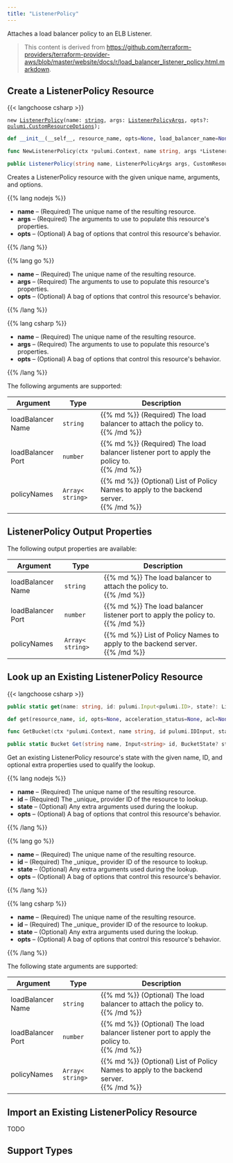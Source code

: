 ```yaml
---
title: "ListenerPolicy"
---
```


<!-- WARNING: this file was generated by the Pulumi Terraform Bridge (tfgen) Tool. -->
<!-- Do not edit by hand unless you're certain you know what you are doing! -->

<style>
  table td p { margin-top: 0; margin-bottom: 0; }
</style>

Attaches a load balancer policy to an ELB Listener.

> This content is derived from https://github.com/terraform-providers/terraform-provider-aws/blob/master/website/docs/r/load_balancer_listener_policy.html.markdown.


## Create a ListenerPolicy Resource

{{< langchoose csharp >}}

<div class="highlight"><pre class="chroma"><code class="language-typescript" data-lang="typescript"><span class="k">new</span> <span class="nx"><a href=/docs/reference/pkg/nodejs/pulumi/aws/s3/#ListenerPolicy>ListenerPolicy</a></span><span class="p">(</span><span class="nx">name</span>: <span class="kt"><a href=https://developer.mozilla.org/en-US/docs/Web/JavaScript/Reference/Global_Objects/String>string</a></span><span class="p">,</span> <span class="nx">args</span>: <span class="kt"><a href=/docs/reference/pkg/nodejs/pulumi/aws/s3/#ListenerPolicyArgs>ListenerPolicyArgs</a></span><span class="p">,</span> <span class="nx">opts?</span>: <span class="kt"><a href=/docs/reference/pkg/nodejs/pulumi/pulumi/#CustomResourceOptions>pulumi.CustomResourceOptions</a></span><span class="p">);</span></code></pre></div>

```python
def __init__(__self__, resource_name, opts=None, load_balancer_name=None, load_balancer_port=None, policy_names=None, __props__=None)
```

```go
func NewListenerPolicy(ctx *pulumi.Context, name string, args *ListenerPolicyArgs, opts ...pulumi.ResourceOption) (*ListenerPolicy, error)

```

```csharp
public ListenerPolicy(string name, ListenerPolicyArgs args, CustomResourceOptions? options = null)

```

Creates a ListenerPolicy resource with the given unique name, arguments, and options.

{{% lang nodejs %}}
<ul class="pl-10">
    <li><strong>name</strong> &ndash; (Required) The unique name of the resulting resource.</li>
    <li><strong>args</strong> &ndash; (Required) The arguments to use to populate this resource's properties.</li>
    <li><strong>opts</strong> &ndash; (Optional) A bag of options that control this resource's behavior.</li>
</ul>
{{% /lang %}}

{{% lang go %}}
<ul class="pl-10">
    <li><strong>name</strong> &ndash; (Required) The unique name of the resulting resource.</li>
    <li><strong>args</strong> &ndash; (Required) The arguments to use to populate this resource's properties.</li>
    <li><strong>opts</strong> &ndash; (Optional) A bag of options that control this resource's behavior.</li>
</ul>
{{% /lang %}}

{{% lang csharp %}}
<ul class="pl-10">
    <li><strong>name</strong> &ndash; (Required) The unique name of the resulting resource.</li>
    <li><strong>args</strong> &ndash; (Required) The arguments to use to populate this resource's properties.</li>
    <li><strong>opts</strong> &ndash; (Optional) A bag of options that control this resource's behavior.</li>
</ul>
{{% /lang %}}

The following arguments are supported:

<table class="ml-6">
    <thead>
        <tr>
            <th>Argument</th>
            <th>Type</th>
            <th>Description</th>
        </tr>
    </thead>
    <tbody>
        <tr>
            <td class="align-top">load<wbr>Balancer<wbr>Name</td>
            <td class="align-top"><code>string</code></td>
            <td class="align-top">{{% md %}}
(Required) The load balancer to attach the policy to.

{{% /md %}}</td>
        </tr>
        <tr>
            <td class="align-top">load<wbr>Balancer<wbr>Port</td>
            <td class="align-top"><code>number</code></td>
            <td class="align-top">{{% md %}}
(Required) The load balancer listener port to apply the policy to.

{{% /md %}}</td>
        </tr>
        <tr>
            <td class="align-top">policy<wbr>Names</td>
            <td class="align-top"><code>Array&lt;<wbr>string<wbr>&gt;</code></td>
            <td class="align-top">{{% md %}}
(Optional) List of Policy Names to apply to the backend server.

{{% /md %}}</td>
        </tr>
    </tbody>
</table>

## ListenerPolicy Output Properties

The following output properties are available:

<table class="ml-6">
    <thead>
        <tr>
            <th>Argument</th>
            <th>Type</th>
            <th>Description</th>
        </tr>
    </thead>
    <tbody>
        <tr>
            <td class="align-top">load<wbr>Balancer<wbr>Name</td>
            <td class="align-top"><code>string</code></td>
            <td class="align-top">{{% md %}}
The load balancer to attach the policy to.

{{% /md %}}</td>
        </tr>
        <tr>
            <td class="align-top">load<wbr>Balancer<wbr>Port</td>
            <td class="align-top"><code>number</code></td>
            <td class="align-top">{{% md %}}
The load balancer listener port to apply the policy to.

{{% /md %}}</td>
        </tr>
        <tr>
            <td class="align-top">policy<wbr>Names</td>
            <td class="align-top"><code>Array&lt;<wbr>string<wbr>&gt;</code></td>
            <td class="align-top">{{% md %}}
List of Policy Names to apply to the backend server.

{{% /md %}}</td>
        </tr>
    </tbody>
</table>

## Look up an Existing ListenerPolicy Resource

{{< langchoose csharp >}}

```typescript
public static get(name: string, id: pulumi.Input<pulumi.ID>, state?: ListenerPolicyState, opts?: pulumi.CustomResourceOptions): ListenerPolicy;
```

```python
def get(resource_name, id, opts=None, acceleration_status=None, acl=None, arn=None, bucket=None, bucket_domain_name=None, bucket_prefix=None, bucket_regional_domain_name=None, cors_rules=None, force_destroy=None, hosted_zone_id=None, lifecycle_rules=None, loggings=None, object_lock_configuration=None, policy=None, region=None, replication_configuration=None, request_payer=None, server_side_encryption_configuration=None, tags=None, versioning=None, website=None, website_domain=None, website_endpoint=None)
```

```go
func GetBucket(ctx *pulumi.Context, name string, id pulumi.IDInput, state *BucketState, opts ...pulumi.ResourceOption) (*Bucket, error)
```

```csharp
public static Bucket Get(string name, Input<string> id, BucketState? state = null, CustomResourceOptions? options = null);
```

Get an existing ListenerPolicy resource's state with the given name, ID, and optional extra
properties used to qualify the lookup.

{{% lang nodejs %}}
<ul class="pl-10">
    <li><strong>name</strong> &ndash; (Required) The unique name of the resulting resource.</li>
    <li><strong>id</strong> &ndash; (Required) The _unique_ provider ID of the resource to lookup.</li>
    <li><strong>state</strong> &ndash; (Optional) Any extra arguments used during the lookup.</li>
    <li><strong>opts</strong> &ndash; (Optional) A bag of options that control this resource's behavior.</li>
</ul>
{{% /lang %}}

{{% lang go %}}
<ul class="pl-10">
    <li><strong>name</strong> &ndash; (Required) The unique name of the resulting resource.</li>
    <li><strong>id</strong> &ndash; (Required) The _unique_ provider ID of the resource to lookup.</li>
    <li><strong>state</strong> &ndash; (Optional) Any extra arguments used during the lookup.</li>
    <li><strong>opts</strong> &ndash; (Optional) A bag of options that control this resource's behavior.</li>
</ul>
{{% /lang %}}

{{% lang csharp %}}
<ul class="pl-10">
    <li><strong>name</strong> &ndash; (Required) The unique name of the resulting resource.</li>
    <li><strong>id</strong> &ndash; (Required) The _unique_ provider ID of the resource to lookup.</li>
    <li><strong>state</strong> &ndash; (Optional) Any extra arguments used during the lookup.</li>
    <li><strong>opts</strong> &ndash; (Optional) A bag of options that control this resource's behavior.</li>
</ul>
{{% /lang %}}

The following state arguments are supported:

<table class="ml-6">
    <thead>
        <tr>
            <th>Argument</th>
            <th>Type</th>
            <th>Description</th>
        </tr>
    </thead>
    <tbody>
        <tr>
            <td class="align-top">load<wbr>Balancer<wbr>Name</td>
            <td class="align-top"><code>string</code></td>
            <td class="align-top">{{% md %}}
(Optional) The load balancer to attach the policy to.

{{% /md %}}</td>
        </tr>
        <tr>
            <td class="align-top">load<wbr>Balancer<wbr>Port</td>
            <td class="align-top"><code>number</code></td>
            <td class="align-top">{{% md %}}
(Optional) The load balancer listener port to apply the policy to.

{{% /md %}}</td>
        </tr>
        <tr>
            <td class="align-top">policy<wbr>Names</td>
            <td class="align-top"><code>Array&lt;<wbr>string<wbr>&gt;</code></td>
            <td class="align-top">{{% md %}}
(Optional) List of Policy Names to apply to the backend server.

{{% /md %}}</td>
        </tr>
    </tbody>
</table>

## Import an Existing ListenerPolicy Resource

TODO

## Support Types

